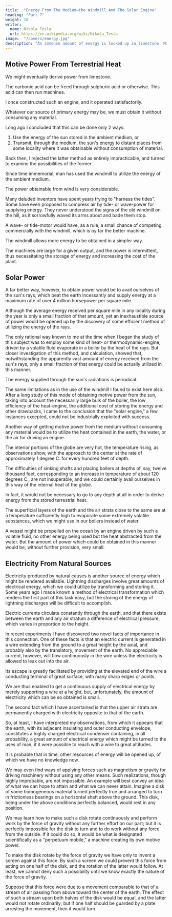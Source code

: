 ```yaml
---
title:  "Energy From The Medium—the Windmill And The Solar Engine"
heading: "Part 7"
weight: 18
writer:
  name: Nikola Tesla
  url: https://en.wikipedia.org/wiki/Nikola_Tesla
image:  "/covers/energy.jpg"
description: "An immense amount of energy is locked up in limestone. Machines can be driven by liberating the carbonic acid through sulphuric acid"
---
```




## Motive Power From Terrestrial Heat

<!-- Besides fuel, there is abundant material from which we might   -->

We might eventually derive power from limestone. 

The carbonic acid can be freed through sulphuric acid or otherwise. This acid can then run machines. 

I once constructed such an engine, and it operated satisfactorily. 

Whatever our source of primary energy may be, we must obtain it without consuming any material. 

Long ago I concluded that this can be done only 2 ways:

1. Use the energy of the sun stored in the ambient medium, or
2. Transmit, through the medium, the sun's energy to distant places from some locality where it was obtainable without consumption of material. 

Back then, I rejected the latter method as entirely impracticable, and turned to examine the possibilities of the former. 

Since time immemorial, man has used the windmill to utilize the energy of the ambient medium. 

The power obtainable from wind is very considerable. 

Many deluded inventors have spent years trying to "harness the tides". Some have even proposed to compress air by tide- or wave-power for supplying energy. They never understood the signs of the old windmill on the hill, as it sorrowfully waved its arms about and bade them stop. 

A wave- or tide-motor would have, as a rule, a small chance of competing commercially with the windmill, which is by far the better machine. 

The windmill allows more energy to be obtained in a simpler way. 

<!-- Wind-power has been, in old times, of inestimable value to man, if for nothing else but for enabling him, to cross the seas, and it is even now a very important factor in travel and transportation. But there are great limitations in this ideally simple method of utilizing the sun's energy.  -->

The machines are large for a given output, and the power is intermittent, thus necessitating the storage of energy and increasing the cost of the plant.


## Solar Power

A far better way, however, to obtain power would be to avail ourselves of the sun's rays, which beat the earth incessantly and supply energy at a maximum rate of over 4 million horsepower per square mile. 

Although the average energy received per square mile in any locality during the year is only a small fraction of that amount, yet an inexhaustible source of power would be opened up by the discovery of some efficient method of utilizing the energy of the rays. 

The only rational way known to me at the time when I began the study of this subject was to employ some kind of heat- or thermodynamic-engine, driven by a volatile fluid evaporate in a boiler by the heat of the rays. But closer investigation of this method, and calculation, showed that, notwithstanding the apparently vast amount of energy received from the sun's rays, only a small fraction of that energy could be actually utilized in this manner. 

The energy supplied through the sun's radiations is periodical. 

The same limitations as in the use of the windmill I found to exist here also. After a long study of this mode of obtaining motive power from the sun, taking into account the necessarily large bulk of the boiler, the low efficiency of the heat-engine, the additional cost of storing the energy and other drawbacks, I came to the conclusion that the "solar engine," a few instances excepted, could not be industrially exploited with success. 

Another way of getting motive power from the medium without consuming any material would be to utilize the heat contained in the earth, the water, or the air for driving an engine. 

The interior portions of the globe are very hot, the temperature rising, as observations show, with the approach to the center at the rate of approximately 1 degree C. for every hundred feet of depth.

The difficulties of sinking shafts and placing boilers at depths of, say, twelve thousand feet, corresponding to an increase in temperature of about 120 degrees C., are not insuperable, and we could certainly avail ourselves in this way of the internal heat of the globe. 

In fact, it would not be necessary to go to any depth at all in order to derive energy from the stored terrestrial heat. 

The superficial layers of the earth and the air strata close to the same are at a temperature sufficiently high to evaporate some extremely volatile substances, which we might use in our boilers instead of water. 

A vessel might be propelled on the ocean by an engine driven by such a volatile fluid, no other energy being used but the heat abstracted from the water. But the amount of power which could be obtained in this manner would be, without further provision, very small. 


## Electricity From Natural Sources

Electricity produced by natural causes is another source of energy which might be rendered available. Lightning discharges involve great amounts of electrical energy, which we could utilize by transforming and storing it. Some years ago I made known a method of electrical transformation which renders the first part of this task easy, but the storing of the energy of lightning discharges will be difficult to accomplish. 

Electric currents circulate constantly through the earth, and that there exists between the earth and any air stratum a difference of electrical pressure, which varies in proportion to the height. 

In recent experiments I have discovered two novel facts of importance in this connection. One of these facts is that an electric current is generated in a wire extending from the ground to a great height by the axial, and probably also by the translatory, movement of the earth. No appreciable current, however, will flow continuously in the wire unless the electricity is allowed to leak out into the air. 

Its escape is greatly facilitated by providing at the elevated end of the wire a conducting terminal of great surface, with many sharp edges or points. 

We are thus enabled to get a continuous supply of electrical energy by merely supporting a wire at a height, but, unfortunately, the amount of electricity which can be so obtained is small. 

The second fact which I have ascertained is that the upper air strata are permanently charged with electricity opposite to that of the earth. 

So, at least, I have interpreted my observations, from which it appears that the earth, with its adjacent insulating and outer conducting envelope, constitutes a highly charged electrical condenser containing, in all probability, a great amount of electrical energy which might be turned to the uses of man, if it were possible to reach with a wire to great altitudes. 


It is probable that in time, other resources of energy will be opened up, of which we have no knowledge now. 

We may even find ways of applying forces such as magnetism or gravity for driving machinery without using any other means. Such realizations, though highly improbable, are not impossible. An example will best convey an idea of what we can hope to attain and what we can never attain. Imagine a disk of some homogeneous material turned perfectly true and arranged to turn in frictionless bearings on a horizontal shaft above the ground. This disk, being under the above conditions perfectly balanced, would rest in any position. 

We may learn how to make such a disk rotate continuously and perform work by the force of gravity without any further effort on our part; but it is perfectly impossible for the disk to turn and to do work without any force from the outside. If it could do so, it would be what is designated scientifically as a "perpetuum mobile," a machine creating its own motive power. 

To make the disk rotate by the force of gravity we have only to invent a screen against this force. By such a screen we could prevent this force from acting on one half of the disk, and the rotation of the latter would follow. At least, we cannot deny such a possibility until we know exactly the nature of the force of gravity. 

Suppose that this force were due to a movement comparable to that of a stream of air passing from above toward the center of the earth. The effect of such a stream upon both halves of the disk would be equal, and the latter would not rotate ordinarily; but if one half should be guarded by a plate arresting the movement, then it would turn. 
